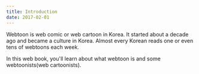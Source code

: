```yaml
---
title: Introduction
date: 2017-02-01
---
```


Webtoon is web comic or web cartoon in Korea. It started about a decade ago and became a culture in Korea. Almost every Korean reads one or even tens of webtoons each week. 

In this web book, you'll learn about what webtoon is and some webtoonists(web cartoonists).